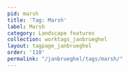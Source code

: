 ```yaml
---
pid: marsh
title: 'Tag: Marsh'
label: Marsh
category: Landscape features
collection: worktags_janbrueghel
layout: tagpage_janbrueghel
order: '110'
permalink: "/janbrueghel/tags/marsh/"
---
```

